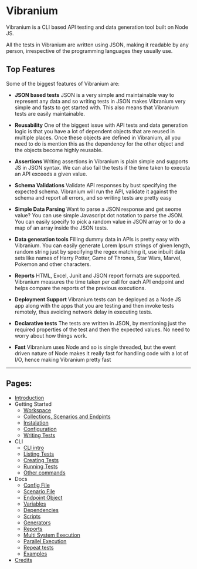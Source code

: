 
# Vibranium

Vibranium is a CLI based API testing and data generation tool built on Node JS. 

All the tests in Vibranium are written using JSON, making it readable by any person, irrespective of the programming languages they usually use.


## Top Features

Some of the biggest features of Vibranium are:

- **JSON based tests** JSON is a very simple and maintainable way to represent any data and so writing tests in JSON makes Vibranium very simple and fasts to get started with. This also means that Vibranium tests are easily maintainable.

- **Reusability** One of the biggest issue with API tests and data generation logic is that you have a lot of dependent objects that are reused in multiple places. Once these objects are defined in Vibranium, all you need to do is mention this as the dependency for the other object and the objects become highly reusable.

- **Assertions** Writing assertions in Vibranium is plain simple and supports JS in JSON syntax. We can also fail the tests if the time taken to executa an API exceeds a given value.

- **Schema Validations** Validate API responses by bust specifying the expected schema. Vibranium will run the API, validate it against the schema and report all errors, and so writing tests are pretty easy

- **Simple Data Parsing** Want to parse a JSON response and get seome value? You can use simple Javascript dot notation to parse the JSON. You can easily specify to pick a random value in JSON array or to do a map of an array  inside the JSON tests.

- **Data generation tools** Filling dummy data in APIs is pretty easy with Vibranium. You can easily generate Lorem Ipsum strings of given length, random string just by specifying the regex matching it, use inbuilt data sets like names of Harry Potter, Game of Thrones, Star Wars, Marvel, Pokemon and other characters.

- **Reports** HTML, Excel, Junit and JSON report formats are supported. Vibranium measures the time taken per call for each API endpoint and helps compare the reports of the previous executions. 

- **Deployment Support** Vibranium tests can be deployed as a Node JS app along with the apps that you are testing and then invoke tests remotely, thus avoiding network delay in executing tests.

- **Declarative tests** The tests are written in JSON, by mentioning just the required properties of the test and then the expected values. No need to worry about how things work.

- **Fast** Vibranium uses Node and so is single threaded, but the event driven nature of Node makes it really fast for handling code with a lot of I/O, hence making Vibranium pretty fast



---

## Pages:

- [Introduction](0.1.intro.md)
- Getting Started
  - [Workspace](pages/setup/1.1.workspace.md)
  - [Collections, Scenarios and Endpints](pages/setup/1.2.collections_scenarios_endpoints.md)
  - [Instalation](pages/setup/1.3.installation.md)
  - [Configuration](pages/setup/1.4.configuration.md)
  - [Writing Tests](pages/setup/1.6.write_tests.md)
- CLI
  - [CLI intro](pages/cli/2.1.vc.md)
  - [Listing Tests](pages/cli/2.2.vc_l.md)
  - [Creating Tests](pages/cli/2.3.vc_c.md)
  - [Running Tests](pages/cli/2.4.vc_r.md)
  - [Other commands](pages/cli/2.5.vc_others.md)
- Docs
  -  [Config File](pages/setup/1.5.config_json.md)
  -  [Scenario File](pages/docs/3.1.scenario_file.md) 
  -  [Endpoint Object](pages/docs/3.2.endpoint_object.md) 
  -  [Variables](pages/docs/3.3.variables.md) 
  -  [Dependencies](pages/docs/3.4.dependencies.md) 
  -  [Scripts](pages/docs/3.5.scripts.md) 
  -  [Generators](pages/docs/3.6.generators.md) 
  -  [Reports](pages/docs/3.7.reports.md) 
  -  [Multi System Execution](pages/docs/3.8.systems.md) 
  -  [Parallel Execution](pages/docs/3.9.parallel.md) 
  -  [Repeat tests](pages/docs/3.10.repeat.md) 
  -  [Examples](pages/docs/3.11.examples.md) 
- [Credits](0.2.credits.md)

